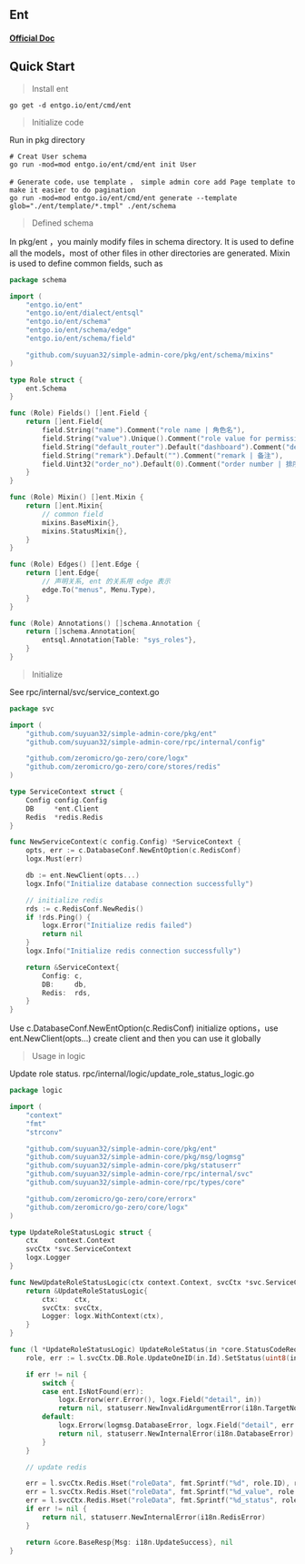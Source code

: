 ## Ent

#### [Official Doc](https://entgo.io/docs/getting-started)

## Quick Start

> Install ent

```shell
go get -d entgo.io/ent/cmd/ent
```

> Initialize code

Run in pkg directory

```shell
# Creat User schema
go run -mod=mod entgo.io/ent/cmd/ent init User

# Generate code，use template ， simple admin core add Page template to make it easier to do pagination
go run -mod=mod entgo.io/ent/cmd/ent generate --template glob="./ent/template/*.tmpl" ./ent/schema
```
> Defined schema

In pkg/ent ，you mainly modify files in schema directory. It is used to define all the models，most of other files in other directories are 
generated. Mixin is used to define common fields, such as

```go
package schema

import (
	"entgo.io/ent"
	"entgo.io/ent/dialect/entsql"
	"entgo.io/ent/schema"
	"entgo.io/ent/schema/edge"
	"entgo.io/ent/schema/field"

	"github.com/suyuan32/simple-admin-core/pkg/ent/schema/mixins"
)

type Role struct {
	ent.Schema
}

func (Role) Fields() []ent.Field {
	return []ent.Field{
		field.String("name").Comment("role name | 角色名"),
		field.String("value").Unique().Comment("role value for permission control in front end | 角色值，用于前端权限控制"),
		field.String("default_router").Default("dashboard").Comment("default menu : dashboard | 默认登录页面"),
		field.String("remark").Default("").Comment("remark | 备注"),
		field.Uint32("order_no").Default(0).Comment("order number | 排序编号"),
	}
}

func (Role) Mixin() []ent.Mixin {
	return []ent.Mixin{
		// common field
		mixins.BaseMixin{},
		mixins.StatusMixin{},
	}
}

func (Role) Edges() []ent.Edge {
	return []ent.Edge{
		// 声明关系, ent 的关系用 edge 表示
		edge.To("menus", Menu.Type),
	}
}

func (Role) Annotations() []schema.Annotation {
	return []schema.Annotation{
		entsql.Annotation{Table: "sys_roles"},
	}
}

```

> Initialize 

See rpc/internal/svc/service_context.go
```go
package svc

import (
	"github.com/suyuan32/simple-admin-core/pkg/ent"
	"github.com/suyuan32/simple-admin-core/rpc/internal/config"

	"github.com/zeromicro/go-zero/core/logx"
	"github.com/zeromicro/go-zero/core/stores/redis"
)

type ServiceContext struct {
	Config config.Config
	DB     *ent.Client
	Redis  *redis.Redis
}

func NewServiceContext(c config.Config) *ServiceContext {
	opts, err := c.DatabaseConf.NewEntOption(c.RedisConf)
	logx.Must(err)

	db := ent.NewClient(opts...)
	logx.Info("Initialize database connection successfully")

	// initialize redis
	rds := c.RedisConf.NewRedis()
	if !rds.Ping() {
		logx.Error("Initialize redis failed")
		return nil
	}
	logx.Info("Initialize redis connection successfully")

	return &ServiceContext{
		Config: c,
		DB:     db,
		Redis:  rds,
	}
}

```

Use c.DatabaseConf.NewEntOption(c.RedisConf) initialize options，use ent.NewClient(opts...) create client and then you
can use it globally

> Usage in logic

Update role status.  rpc/internal/logic/update_role_status_logic.go

```go
package logic

import (
	"context"
	"fmt"
	"strconv"

	"github.com/suyuan32/simple-admin-core/pkg/ent"
	"github.com/suyuan32/simple-admin-core/pkg/msg/logmsg"
	"github.com/suyuan32/simple-admin-core/pkg/statuserr"
	"github.com/suyuan32/simple-admin-core/rpc/internal/svc"
	"github.com/suyuan32/simple-admin-core/rpc/types/core"

	"github.com/zeromicro/go-zero/core/errorx"
	"github.com/zeromicro/go-zero/core/logx"
)

type UpdateRoleStatusLogic struct {
	ctx    context.Context
	svcCtx *svc.ServiceContext
	logx.Logger
}

func NewUpdateRoleStatusLogic(ctx context.Context, svcCtx *svc.ServiceContext) *UpdateRoleStatusLogic {
	return &UpdateRoleStatusLogic{
		ctx:    ctx,
		svcCtx: svcCtx,
		Logger: logx.WithContext(ctx),
	}
}

func (l *UpdateRoleStatusLogic) UpdateRoleStatus(in *core.StatusCodeReq) (*core.BaseResp, error) {
	role, err := l.svcCtx.DB.Role.UpdateOneID(in.Id).SetStatus(uint8(in.Status)).Save(l.ctx)

	if err != nil {
		switch {
		case ent.IsNotFound(err):
			logx.Errorw(err.Error(), logx.Field("detail", in))
			return nil, statuserr.NewInvalidArgumentError(i18n.TargetNotFound)
		default:
			logx.Errorw(logmsg.DatabaseError, logx.Field("detail", err.Error()))
			return nil, statuserr.NewInternalError(i18n.DatabaseError)
		}
	}

	// update redis

	err = l.svcCtx.Redis.Hset("roleData", fmt.Sprintf("%d", role.ID), role.Name)
	err = l.svcCtx.Redis.Hset("roleData", fmt.Sprintf("%d_value", role.ID), role.Value)
	err = l.svcCtx.Redis.Hset("roleData", fmt.Sprintf("%d_status", role.ID), strconv.Itoa(int(role.Status)))
	if err != nil {
		return nil, statuserr.NewInternalError(i18n.RedisError)
	}

	return &core.BaseResp{Msg: i18n.UpdateSuccess}, nil
}

```
